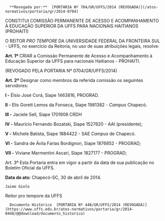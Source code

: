       **Revogada por:**  [PORTARIA Nº 704/GR/UFFS/2014 (REVOGADA)](/atos-normativos/portaria/gr/2014-0704) 

   CONSTITUI COMISSÃO PERMANENTE DE ACESSO E ACOMPANHAMENTO À EDUCAÇÃO SUPERIOR DA UFFS PARA NACIONAIS HAITIANOS (PROHAITI)  

O REITOR *PRO TEMPORE* DA UNIVERSIDADE FEDERAL DA FRONTEIRA SUL - UFFS, no exercício da Reitoria, no uso de suas atribuições legais, resolve:

 **Art. 1º** CRIAR a Comissão Permanente de Acesso e Acompanhamento à Educação Superior da UFFS para nacionais Haitianos - PROHAITI.

 (REVOGADO PELA PORTARIA Nº 0704/GR/UFFS/2014)

 **Art. 2º** Designar como membros da referida comissão os seguintes servidores:

 **I -** Élsio José Corá, Siape 1463816, PROGRAD.

 **II -** Elis Gorett Lemos da Fonseca, Siape 1981382 - *Campus* Chapecó.

 **III -** Jaciele Sell, Siape 1701908 CRDH

 **IV -** Maurício Fernando Bozatski, Siape 1527620 - AAI (presidente);

 **V -** Michele Batista, Siape 1884422 - SAE *Campus* de Chapecó.

 **VI -** Sandra de Ávila Farias Bordignon, Siape 1876852 - PROGRAD;

 **VII -** Viviane Marmentini Ascari, Siape 1827177 - PROGRAD;

 Art. 3º Esta Portaria entra em vigor a partir da data de sua publicação no Boletim Oficial da UFFS.

  

   **Data do ato:** Chapecó-SC, 30 de abril de 2014.   
 

    Jaime Giolo   
 Reitor pro tempore da UFFS 

      Documento Histórico  [PORTARIA Nº 448/GR/UFFS/2014 (REVOGADA)](https://www.uffs.edu.br/atos-normativos/portaria/gr/2014-0448/@@download/documento_historico)     
      